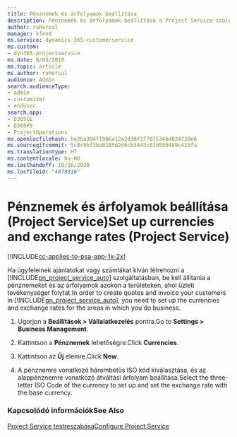 ```yaml
---
title: Pénznemek és árfolyamok beállítása
description: Pénznemek és árfolyamok beállítása a Project Service szolgáltatásban
author: ruhercul
manager: kfend
ms.service: dynamics-365-customerservice
ms.custom:
- dyn365-projectservice
ms.date: 8/03/2018
ms.topic: article
ms.author: ruhercul
audience: Admin
search.audienceType:
- admin
- customizer
- enduser
search.app:
- D365CE
- D365PS
- ProjectOperations
ms.openlocfilehash: ba26a304f1906a12a2d38f17787534bd024720e6
ms.sourcegitcommit: 5c4c9bf3ba018562d6cb3443c01d550489c415fa
ms.translationtype: HT
ms.contentlocale: hu-HU
ms.lasthandoff: 10/16/2020
ms.locfileid: "4078310"
---
```

# <a name="set-up-currencies-and-exchange-rates-project-service"></a><span data-ttu-id="10553-103">Pénznemek és árfolyamok beállítása (Project Service)</span><span class="sxs-lookup"><span data-stu-id="10553-103">Set up currencies and exchange rates (Project Service)</span></span>

[!INCLUDE[cc-applies-to-psa-app-1x-2x](../includes/cc-applies-to-psa-app-1x-2x.md)]

<span data-ttu-id="10553-104">Ha ügyfeleinek ajánlatokat vagy számlákat kíván létrehozni a [!INCLUDE[pn_project_service_auto](../includes/pn-project-service-auto.md)] szolgáltatásban, be kell állítania a pénznemeket és az árfolyamok azokon a területeken, ahol üzleti tevékenységet folytat.</span><span class="sxs-lookup"><span data-stu-id="10553-104">In order to create quotes and invoice your customers in [!INCLUDE[pn_project_service_auto](../includes/pn-project-service-auto.md)], you need to set up the currencies and exchange rates for the areas in which you do business.</span></span>  
  
1.  <span data-ttu-id="10553-105">Ugorjon a **Beállítások > Vállalatkezelés** pontra.</span><span class="sxs-lookup"><span data-stu-id="10553-105">Go to **Settings > Business Management**.</span></span>  
  
2.  <span data-ttu-id="10553-106">Kattintson a **Pénznemek** lehetőségre.</span><span class="sxs-lookup"><span data-stu-id="10553-106">Click **Currencies**.</span></span>  
  
3.  <span data-ttu-id="10553-107">Kattintson az **Új** elemre.</span><span class="sxs-lookup"><span data-stu-id="10553-107">Click **New**.</span></span>  
  
4.  <span data-ttu-id="10553-108">A pénznemre vonatkozó hárombetűs ISO kód kiválasztása, és az alappénznemre vonatkozó átváltási árfolyam beállítása.</span><span class="sxs-lookup"><span data-stu-id="10553-108">Select the three-letter ISO Code of the currency to set up and set the exchange rate with the base currency.</span></span>  
  
### <a name="see-also"></a><span data-ttu-id="10553-109">Kapcsolódó információk</span><span class="sxs-lookup"><span data-stu-id="10553-109">See Also</span></span>  
 [<span data-ttu-id="10553-110">Project Service testreszabása</span><span class="sxs-lookup"><span data-stu-id="10553-110">Configure Project Service</span></span>](../psa/configure.md)

